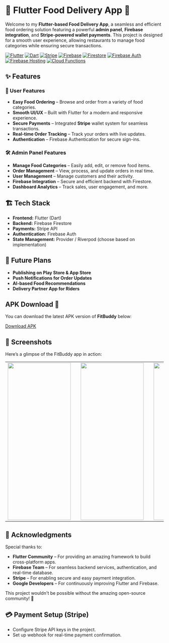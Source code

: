 # 🍔 Flutter Food Delivery App 🚀

Welcome to my **Flutter-based Food Delivery App**, a seamless and efficient food ordering solution featuring a powerful **admin panel**, **Firebase integration**, and **Stripe-powered wallet payments**. This project is designed for a smooth user experience, allowing restaurants to manage food categories while ensuring secure transactions.

[![Flutter](https://img.shields.io/badge/Flutter-v2.10.5-blue)](https://flutter.dev)
[![Dart](https://img.shields.io/badge/Dart-v2.18-blue)](https://dart.dev/)
[![Stripe](https://img.shields.io/badge/Stripe-Payments-blueviolet)](https://stripe.com/)
[![Firebase](https://img.shields.io/badge/Firebase-v9.0-yellow)](https://firebase.google.com/)
[![Firestore](https://img.shields.io/badge/Firestore-RealtimeDB-orange)](https://firebase.google.com/docs/firestore)
[![Firebase Auth](https://img.shields.io/badge/Firebase%20Auth-Secure-green)](https://firebase.google.com/docs/auth)
[![Firebase Hosting](https://img.shields.io/badge/Firebase%20Hosting-Deployed-blue)](https://firebase.google.com/docs/hosting)
[![Cloud Functions](https://img.shields.io/badge/Cloud%20Functions-Serverless-purple)](https://firebase.google.com/docs/functions)


## ✨ Features

### 📱 User Features
- **Easy Food Ordering** – Browse and order from a variety of food categories.
- **Smooth UI/UX** – Built with Flutter for a modern and responsive experience.
- **Secure Payments** – Integrated **Stripe** wallet system for seamless transactions.
- **Real-time Order Tracking** – Track your orders with live updates.
- **Authentication** – Firebase Authentication for secure sign-ins.

### 🛠️ Admin Panel Features
- **Manage Food Categories** – Easily add, edit, or remove food items.
- **Order Management** – View, process, and update orders in real time.
- **User Management** – Manage customers and their activity.
- **Firebase Integration** – Secure and efficient backend with Firestore.
- **Dashboard Analytics** – Track sales, user engagement, and more.

## 🏗️ Tech Stack
- **Frontend:** Flutter (Dart)
- **Backend:** Firebase Firestore
- **Payments:** Stripe API
- **Authentication:** Firebase Auth
- **State Management:** Provider / Riverpod (choose based on implementation)

## 🚀 Future Plans
- **Publishing on Play Store & App Store**
- **Push Notifications for Order Updates**
- **AI-based Food Recommendations**
- **Delivery Partner App for Riders**

## APK Download 📲

You can download the latest APK version of **FitBuddy** below:

[Download APK](https://drive.google.com/file/d/1TJPjnG_WsDXvNn5xNVT7ytXBE5sA-Axz/view?usp=sharing)

## 📸 Screenshots

Here’s a glimpse of the FitBuddy app in action:

<table align="center">
  <tr>
    <td><img src="https://drive.google.com/uc?id=1y16_Q4xgsl_52Ab2IouoW1Cif3JWYJQK" width="200" height="500"/></td>
    <td width="50"></td> <!-- This adds spacing -->
    <td><img src="https://drive.google.com/uc?id=1AUqPSGfxq_2PBPAc0xTUGYsCmSvqyij5" width="200" height="500"/></td>
    <td width="50"></td> <!-- This adds spacing -->
    <td><img src="https://drive.google.com/uc?id=1XUiBkhpy09kyy6WTUen0OUtHHm7E6-Wt" width="200" height="500"/></td>
  </tr>
</table>

## 🙌 Acknowledgments  

Special thanks to:  

- **Flutter Community** – For providing an amazing framework to build cross-platform apps.  
- **Firebase Team** – For seamless backend services, authentication, and real-time database.  
- **Stripe** – For enabling secure and easy payment integration.  
- **Google Developers** – For continuously improving Flutter and Firebase.  

This project wouldn't be possible without the amazing open-source community! 🚀  




## 💳 Payment Setup (Stripe)
- Configure Stripe API keys in the project.
- Set up webhook for real-time payment confirmation.
